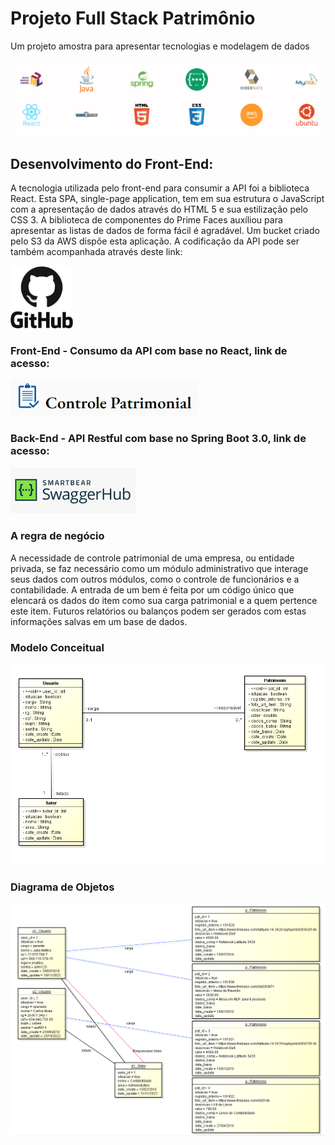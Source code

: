 # Projeto Full Stack Patrimônio
Um projeto amostra para apresentar tecnologias e modelagem de dados

![Modelo](src/img_logos/Tecnologias.PNG)

## Desenvolvimento do Front-End:
A tecnologia utilizada pelo front-end para consumir a API foi a biblioteca React. Esta SPA, single-page application, tem em sua estrutura o JavaScript com a apresentação de dados através do HTML 5 e sua estilização pelo CSS 3. A biblioteca de componentes do Prime Faces auxíliou para apresentar as listas de dados de forma fácil é agradável. Um bucket criado pelo S3 da AWS dispõe esta aplicação. A codificação da API pode ser também acompanhada através deste link:

[<img alt="Git-Hub Project Back-End" width="100px" src="src/img_logos/Github.svg" />](http://github.com/rockgustavo/Project_full_Patrim)

### Front-End - Consumo da API com base no React, link de acesso:
[<img alt="Front-End" width="300px" src="src/img_logos/Controle_patrimonial.PNG" />](http://rockgustavo.com.s3-website-us-east-1.amazonaws.com/)

### Back-End - API Restful com base no Spring Boot 3.0, link de acesso:
[<img alt="Back-End" width="200px" src="src/img_logos/Swagger.PNG" />](http://107.21.11.22:8080/swagger-ui/index.html)

### A regra de negócio
A necessidade de controle patrimonial de uma empresa, ou entidade privada, se faz necessário como um módulo administrativo que interage seus dados com outros módulos, como o controle de funcionários e a contabilidade. 
A entrada de um bem é feita por um código único que elencará os dados do item como sua carga patrimonial e a quem pertence este item.
Futuros relatórios ou balanços podem ser gerados com estas informações salvas em um base de dados.

### Modelo Conceitual
![Modelo](src/img_logos/Modelo_conceitual.png)

### Diagrama de Objetos
![Modelo](src/img_logos/Diagrama_objetos.PNG)

